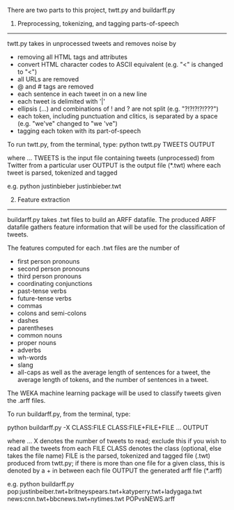 There are two parts to this project, twtt.py and buildarff.py

1. Preprocessing, tokenizing, and tagging parts-of-speech
-------------------------------------------------------------------------------
twtt.py takes in unprocessed tweets and removes noise by
- removing all HTML tags and attributes
- convert HTML character codes to ASCII equivalent (e.g. "&lt;" is changed to "<")
- all URLs are removed
- @ and # tags are removed
- each sentence in each tweet in on a new line
- each tweet is delimited with '|'
- ellipsis (...) and combinations of ! and ? are not split (e.g. "?!?!?!?!???")
- each token, including punctuation and clitics, is separated by a space (e.g. "we've" changed to "we 've")
- tagging each token with its part-of-speech

To run twtt.py, from the terminal, type:
python twtt.py TWEETS OUTPUT

where ...
TWEETS is the input file containing tweets (unprocessed) from Twitter from a particular user
OUTPUT is the output file (*.twt) where each tweet is parsed, tokenized and tagged

e.g. python justinbieber justinbieber.twt




2. Feature extraction
-------------------------------------------------------------------------------
buildarff.py takes .twt files to build an ARFF datafile. The produced ARFF datafile gathers feature information that will be used for the classification of tweets. 

The features computed for each .twt files are the number of
- first person pronouns
- second person pronouns
- third person pronouns
- coordinating conjunctions
- past-tense verbs
- future-tense verbs
- commas
- colons and semi-colons
- dashes
- parentheses
- common nouns
- proper nouns
- adverbs
- wh-words
- slang
- all-caps
as well as the average length of sentences for a tweet, the average length of tokens, and the number of sentences in a tweet.

The WEKA machine learning package will be used to classify tweets given the .arff files.


To run buildarff.py, from the terminal, type:

python buildarff.py -X CLASS:FILE CLASS:FILE+FILE+FILE ... OUTPUT

where ...
X denotes the number of tweets to read; exclude this if you wish to read all the tweets from each FILE
CLASS denotes the class (optional, else takes the file name)
FILE is the parsed, tokenized and tagged file (.twt) produced from twtt.py; if there is more than one 
     file for a given class, this is denoted by a + in between each file
OUTPUT the generated arff file (*.arff)

e.g. python buildarff.py pop:justinbeiber.twt+britneyspears.twt+katyperry.twt+ladygaga.twt news:cnn.twt+bbcnews.twt+nytimes.twt POPvsNEWS.arff
